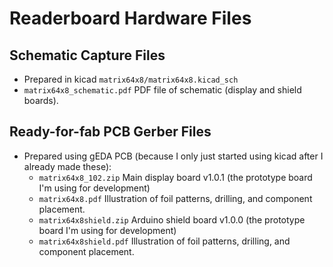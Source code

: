 # Readerboard Hardware Files
## Schematic Capture Files
 * Prepared in kicad `matrix64x8/matrix64x8.kicad_sch` 
 * `matrix64x8_schematic.pdf` PDF file of schematic (display and shield boards).

## Ready-for-fab PCB Gerber Files
 * Prepared using gEDA PCB (because I only just started using kicad after I already made these):
   * `matrix64x8_102.zip` Main display board v1.0.1 (the prototype board I'm using for development)
   * `matrix64x8.pdf` Illustration of foil patterns, drilling, and component placement.
   * `matrix64x8shield.zip` Arduino shield board v1.0.0 (the prototype board I'm using for development)
   * `matrix64x8shield.pdf` Illustration of foil patterns, drilling, and component placement.
